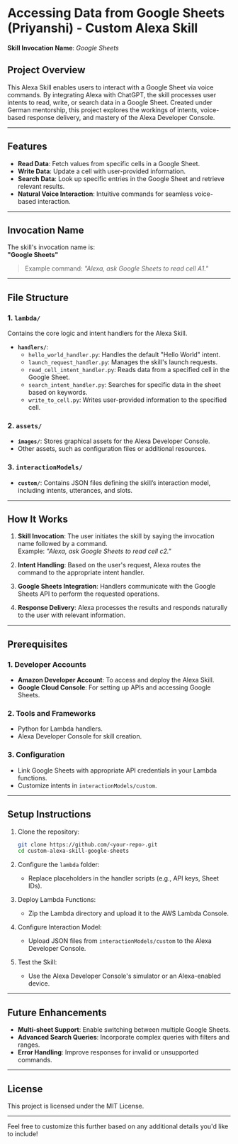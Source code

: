 # Accessing Data from Google Sheets (Priyanshi) - Custom Alexa Skill  
**Skill Invocation Name**: *Google Sheets*

## Project Overview  
This Alexa Skill enables users to interact with a Google Sheet via voice commands. By integrating Alexa with ChatGPT, the skill processes user intents to read, write, or search data in a Google Sheet. Created under German mentorship, this project explores the workings of intents, voice-based response delivery, and mastery of the Alexa Developer Console.

---

## Features  
- **Read Data**: Fetch values from specific cells in a Google Sheet.  
- **Write Data**: Update a cell with user-provided information.  
- **Search Data**: Look up specific entries in the Google Sheet and retrieve relevant results.  
- **Natural Voice Interaction**: Intuitive commands for seamless voice-based interaction.  

---

## Invocation Name  
The skill's invocation name is:  
**"Google Sheets"**  
> Example command: *"Alexa, ask Google Sheets to read cell A1."*

---

## File Structure  

### **1. `lambda/`**  
Contains the core logic and intent handlers for the Alexa Skill.  
- **`handlers/`**:
  - `hello_world_handler.py`: Handles the default "Hello World" intent.
  - `launch_request_handler.py`: Manages the skill's launch requests.
  - `read_cell_intent_handler.py`: Reads data from a specified cell in the Google Sheet.
  - `search_intent_handler.py`: Searches for specific data in the sheet based on keywords.
  - `write_to_cell.py`: Writes user-provided information to the specified cell.  

### **2. `assets/`**  
- **`images/`**: Stores graphical assets for the Alexa Developer Console.
- Other assets, such as configuration files or additional resources.  

### **3. `interactionModels/`**  
- **`custom/`**: Contains JSON files defining the skill’s interaction model, including intents, utterances, and slots.

---

## How It Works  

1. **Skill Invocation**: The user initiates the skill by saying the invocation name followed by a command.  
   Example: *"Alexa, ask Google Sheets to read cell c2."*  

2. **Intent Handling**: Based on the user's request, Alexa routes the command to the appropriate intent handler.  

3. **Google Sheets Integration**: Handlers communicate with the Google Sheets API to perform the requested operations.  

4. **Response Delivery**: Alexa processes the results and responds naturally to the user with relevant information.  

---

## Prerequisites  

### **1. Developer Accounts**  
- **Amazon Developer Account**: To access and deploy the Alexa Skill.  
- **Google Cloud Console**: For setting up APIs and accessing Google Sheets.  

### **2. Tools and Frameworks**  
- Python for Lambda handlers.  
- Alexa Developer Console for skill creation.  

### **3. Configuration**  
- Link Google Sheets with appropriate API credentials in your Lambda functions.  
- Customize intents in `interactionModels/custom`.  

---

## Setup Instructions  

1. Clone the repository:
   ```bash
   git clone https://github.com/<your-repo>.git
   cd custom-alexa-skill-google-sheets
   ```

2. Configure the `lambda` folder:
   - Replace placeholders in the handler scripts (e.g., API keys, Sheet IDs).  

3. Deploy Lambda Functions:
   - Zip the Lambda directory and upload it to the AWS Lambda Console.

4. Configure Interaction Model:
   - Upload JSON files from `interactionModels/custom` to the Alexa Developer Console.  

5. Test the Skill:
   - Use the Alexa Developer Console's simulator or an Alexa-enabled device.  

---

## Future Enhancements  

- **Multi-sheet Support**: Enable switching between multiple Google Sheets.  
- **Advanced Search Queries**: Incorporate complex queries with filters and ranges.  
- **Error Handling**: Improve responses for invalid or unsupported commands.  

---
<!--
## Contributors  
- **Priyanshi Negi**  
  - Role: Intent Design, Data Integration, Report Writing  
- **Mentorship**: German Mentor (Dr. Arman Nassirtoussi)  

--- 
-->
## License  
This project is licensed under the MIT License.  

--- 

Feel free to customize this further based on any additional details you'd like to include!
